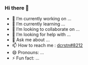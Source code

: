 ### Hi there 👋

- 🔭 I’m currently working on ...
- 🌱 I’m currently learning ...
- 👯 I’m looking to collaborate on ...
- 🤔 I’m looking for help with ...
- 💬 Ask me about ...
- 📫 How to reach me : [dcrstn#8212](https://discordapp.com/users/659470266560282631)
- 😄 Pronouns: ...
- ⚡ Fun fact: ...
